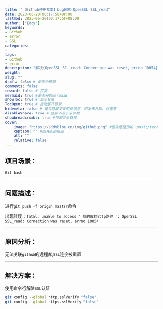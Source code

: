 ```yaml
---
title: "【Github使用指南】bug日志-OpenSSL SSL_read"
date: 2023-06-20T00:17:58+08:00
lastmod: 2023-06-20T00:17:58+08:00
author: ["Eddy"]
keywords: 
- Github
- error
- SSL
categories: 
- 
tags: 
- Github
- error
description: "解决{OpenSSL SSL_read: Connection was reset, errno 10054}"
weight:
slug: ""
draft: false # 是否为草稿
comments: false
reward: false # 打赏
mermaid: true #是否开启mermaid
showToc: true # 显示目录
TocOpen: true # 自动展开目录
hidemeta: false # 是否隐藏文章的元信息，如发布日期、作者等
disableShare: true # 底部不显示分享栏
showbreadcrumbs: true #顶部显示路径
cover:
    image: "https://eddyblog.cn/img/github.png" #图片路径例如：posts/tech/123/123.png
    caption: "" #图片底部描述
    alt: ""
    relative: false
---
```

## 项目场景：

`Git bash`

---

## 问题描述：

进行`git push -f origin master`命令

出现错误：`fatal: unable to access ' 我的库的http路径 ': OpenSSL SSL_read: Connection was reset, errno 10054`

---

## 原因分析：

无法关联`github`的远程库,`SSL`连接被重置

---

## 解决方案：

使用命令行解除`SSL`认证

```bash
git config --global http.sslVerify "false"
git config --global https.sslVerify "false"
```



